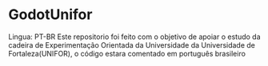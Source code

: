 # GodotUnifor
Lingua: PT-BR
Este repositorio foi feito com o objetivo de apoiar o estudo da cadeira de Experimentação Orientada da Universidade da Universidade de Fortaleza(UNIFOR),
o código estara comentado em português brasileiro 
